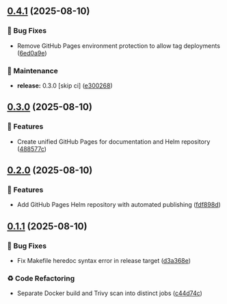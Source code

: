 ## [0.4.1](https://github.com/panteparak/vault-autounseal-operator/compare/v0.4.0...v0.4.1) (2025-08-10)

### 🐛 Bug Fixes

* Remove GitHub Pages environment protection to allow tag deployments ([6ed0a9e](https://github.com/panteparak/vault-autounseal-operator/commit/6ed0a9e60dc5554423904ec76559b44c3e290ccd))

### 🔧 Maintenance

* **release:** 0.3.0 [skip ci] ([e300268](https://github.com/panteparak/vault-autounseal-operator/commit/e30026866c33a8824b696e93314e210e71b90cf9))

## [0.3.0](https://github.com/panteparak/vault-autounseal-operator/compare/v0.2.0...v0.3.0) (2025-08-10)

### 🚀 Features

* Create unified GitHub Pages for documentation and Helm repository ([488577c](https://github.com/panteparak/vault-autounseal-operator/commit/488577c85cc6683145e299949be97480440c6627))

## [0.2.0](https://github.com/panteparak/vault-autounseal-operator/compare/v0.1.1...v0.2.0) (2025-08-10)

### 🚀 Features

* Add GitHub Pages Helm repository with automated publishing ([fdf898d](https://github.com/panteparak/vault-autounseal-operator/commit/fdf898d6d411b4ada34da12a0a7ab2c7a30d1cfc))

## [0.1.1](https://github.com/panteparak/vault-autounseal-operator/compare/v0.1.0...v0.1.1) (2025-08-10)

### 🐛 Bug Fixes

* Fix Makefile heredoc syntax error in release target ([d3a368e](https://github.com/panteparak/vault-autounseal-operator/commit/d3a368e8814ca50c0cde11db3337a07f3c494857))

### ♻️ Code Refactoring

* Separate Docker build and Trivy scan into distinct jobs ([c44d74c](https://github.com/panteparak/vault-autounseal-operator/commit/c44d74c07a4898ce21ab260c094fb88744f74006))
